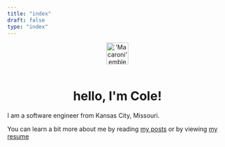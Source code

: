 ```yaml
---
title: "index"
draft: false
type: "index"
---
```


<header>
  <img src="/images/brand/Macaroni.svg" alt="'Macaroni' emblem" width="50" height="50">
</header>

<h1 style="text-align: center">hello, I'm Cole!</h1>

I am a software engineer from Kansas City, Missouri.

You can learn a bit more about me by reading [my posts](/posts) or by viewing [my resume](/2017/10/Cole_Lawrence_resume.pdf)